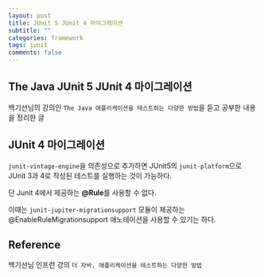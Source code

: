 ```yaml
---
layout: post
title: JUnit 5 JUnit 4 마이그레이션
subtitle: ""
categories: framework
tags: junit
comments: false
---
```


## The Java JUnit 5 JUnit 4 마이그레이션

백기선님의 강의인 `The Java 애플리케이션을 테스트하는 다양한 방법`을 듣고 공부한 내용을 정리한 글

## JUnit 4 마이그레이션

`junit-vintage-engine`을 의존성으로 추가하면 JUnit5의 `junit-platform`으로 JUnit 3과 4로 작성된 테스트를 실행하는 것이 가능하다.

단 Junit 4에서 제공하는 **@Rule**를 사용할 수 없다.

이때는 `junit-jupiter-migrationsupport` 모듈이 제공하는 @EnableRuleMigrationsupport 애노테이션을 사용할 수 있기는 하다.

## Reference

백기선님 인프런 강의 `더 자바, 애플리케이션을 테스트하는 다양한 방법`